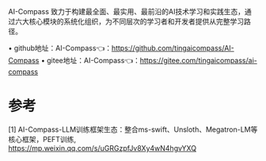 
AI-Compass 致力于构建最全面、最实用、最前沿的AI技术学习和实践生态，通过六大核心模块的系统化组织，为不同层次的学习者和开发者提供从完整学习路径。

• github地址：AI-Compass👈：https://github.com/tingaicompass/AI-Compass
• gitee地址：AI-Compass👈：https://gitee.com/tingaicompass/ai-compass

# 参考

[1] AI-Compass-LLM训练框架生态：整合ms-swift、Unsloth、Megatron-LM等核心框架，PEFT训练, https://mp.weixin.qq.com/s/uGRGzpfJv8Xy4wN4hgvYXQ